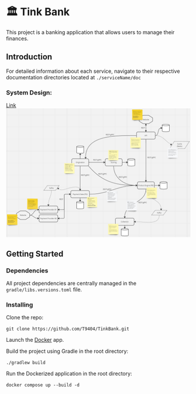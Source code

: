# 🏛️ Tink Bank

This project is a banking application that allows users to manage their finances.


## Introduction

For detailed information about each service, navigate to their respective documentation directories located at ```./serviceName/doc```

### System Design:

[Link](https://miro.com/app/board/uXjVNWFTMec=/)
![Picture not found](./system_design.png)


## Getting Started


### Dependencies

All project dependencies are centrally managed in the `gradle/libs.versions.toml` file.

### Installing

Clone the repo:
```
git clone https://github.com/T9404/TinkBank.git 
```

Launch the [Docker](https://www.docker.com/get-started/) app.

Build the project using Gradle in the root directory:

```
./gradlew build
```

Run the Dockerized application in the root directory:
```
docker compose up --build -d
```

